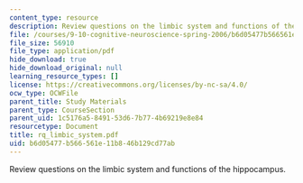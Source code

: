 ```yaml
---
content_type: resource
description: Review questions on the limbic system and functions of the hippocampus.
file: /courses/9-10-cognitive-neuroscience-spring-2006/b6d05477b566561e11b846b129cd77ab_rq_limbic_system.pdf
file_size: 56910
file_type: application/pdf
hide_download: true
hide_download_original: null
learning_resource_types: []
license: https://creativecommons.org/licenses/by-nc-sa/4.0/
ocw_type: OCWFile
parent_title: Study Materials
parent_type: CourseSection
parent_uid: 1c5176a5-8491-53d6-7b77-4b69219e8e84
resourcetype: Document
title: rq_limbic_system.pdf
uid: b6d05477-b566-561e-11b8-46b129cd77ab
---
```

Review questions on the limbic system and functions of the hippocampus.